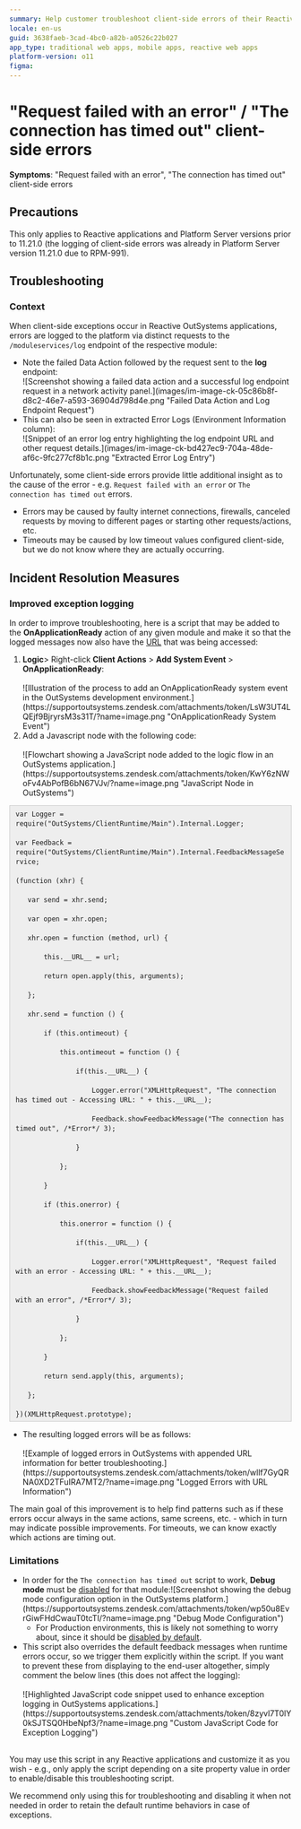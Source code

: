 ```yaml
---
summary: Help customer troubleshoot client-side errors of their Reactive applications
locale: en-us
guid: 3638faeb-3cad-4bc0-a82b-a0526c22b027
app_type: traditional web apps, mobile apps, reactive web apps
platform-version: o11
figma:
---
```


<h1>"Request failed with an error" / "The connection has timed out" client-side errors</h1>

<p><strong>Symptoms</strong>: "Request failed with an error", "The connection has timed out" client-side errors</p>

<h2>Precautions</h2>

<p>This only applies to Reactive applications and Platform Server versions prior to 11.21.0 (the logging of client-side errors was already in Platform Server version 11.21.0 due to RPM-991).</p>

<h2>Troubleshooting</h2>

<h3><strong>Context</strong></h3>

<p>When client-side exceptions occur in Reactive OutSystems applications, errors are logged to the platform via distinct requests to the <code>/moduleservices/log</code> endpoint of the respective module:</p>

<ul>
	<li>Note the failed Data Action followed by the request sent to the <strong>log</strong> endpoint:<br/>
	![Screenshot showing a failed data action and a successful log endpoint request in a network activity panel.](images/im-image-ck-05c86b8f-d8c2-46e7-a593-36904d798d4e.png "Failed Data Action and Log Endpoint Request")<br/>
	 </li>
	<li>This can also be seen in extracted Error Logs (Environment Information column):<br/>
	![Snippet of an error log entry highlighting the log endpoint URL and other request details.](images/im-image-ck-bd427ec9-704a-48de-af6c-9fc277cf8b1c.png "Extracted Error Log Entry")</li>
</ul>

<p>Unfortunately, some client-side errors provide little additional insight as to the cause of the error - e.g. <code>Request failed with an error</code> or <code>The connection has timed out</code> errors.</p>

<ul>
	<li>Errors may be caused by faulty internet connections, firewalls, canceled requests by moving to different pages or starting other requests/actions, etc.</li>
	<li>Timeouts may be caused by low timeout values configured client-side, but we do not know where they are actually occurring.</li>
</ul>

<h2>Incident Resolution Measures</h2>

<h3><strong>Improved exception logging</strong></h3>

<p>In order to improve troubleshooting, here is a script that may be added to the <strong>OnApplicationReady</strong> action of any given module and make it so that the logged messages now also have the <u>URL</u> that was being accessed:</p>

<ol>
	<li><strong>Logic</strong>&gt; Right-click <strong>Client Actions</strong> &gt; <strong>Add System Event</strong> &gt; <strong>OnApplicationReady</strong>:<br/>
	<br/>
	![Illustration of the process to add an OnApplicationReady system event in the OutSystems development environment.](https://supportoutsystems.zendesk.com/attachments/token/LsW3UT4LQEjf9BjryrsM3s31T/?name=image.png "OnApplicationReady System Event")<br/>
	 </li>
	<li>Add a Javascript node with the following code:<br/>
	<br/>
	![Flowchart showing a JavaScript node added to the logic flow in an OutSystems application.](https://supportoutsystems.zendesk.com/attachments/token/KwY6zNWoFv4AbPofB6bN67VJv/?name=image.png "JavaScript Node in OutSystems")</li>
</ol>

<div style="background:#eeeeee; border:1px solid #cccccc; padding:5px 10px"><code>var Logger = require("OutSystems/ClientRuntime/Main").Internal.Logger;<br/>
var Feedback = require("OutSystems/ClientRuntime/Main").Internal.FeedbackMessageService;<br/>
(function (xhr) {<br/>
   var send = xhr.send; <br/>
   var open = xhr.open; <br/>
   xhr.open = function (method, url) { <br/>
       this.__URL__ = url; <br/>
       return open.apply(this, arguments); <br/>
   }; <br/>
   xhr.send = function () { <br/>
       if (this.ontimeout) { <br/>
           this.ontimeout = function () { <br/>
               if(this.__URL__) { <br/>
                   Logger.error("XMLHttpRequest", "The connection has timed out - Accessing URL: " + this.__URL__); <br/>
                   Feedback.showFeedbackMessage("The connection has timed out", /*Error*/ 3); <br/>
               } <br/>
           }; <br/>
       } <br/>
       if (this.onerror) { <br/>
           this.onerror = function () { <br/>
               if(this.__URL__) { <br/>
                   Logger.error("XMLHttpRequest", "Request failed with an error - Accessing URL: " + this.__URL__); <br/>
                   Feedback.showFeedbackMessage("Request failed with an error", /*Error*/ 3); <br/>
               } <br/>
           }; <br/>
       } <br/>
       return send.apply(this, arguments); <br/>
   }; <br/>
})(XMLHttpRequest.prototype);</code></div>

<ul>
	<li>The resulting logged errors will be as follows:<br/>
	<br/>
	![Example of logged errors in OutSystems with appended URL information for better troubleshooting.](https://supportoutsystems.zendesk.com/attachments/token/wllf7GyQRNA0XD2TFuIRA7MT2/?name=image.png "Logged Errors with URL Information")</li>
</ul>

<p>The main goal of this improvement is to help find patterns such as if these errors occur always in the same actions, same screens, etc. - which in turn may indicate possible improvements. For timeouts, we can know exactly which actions are timing out.<br/>
 </p>

<h3><strong>Limitations</strong></h3>

<ul>
	<li>In order for the <code>The connection has timed out</code> script to work, <strong>Debug mode</strong> must be <u>disabled</u> for that module:![Screenshot showing the debug mode configuration option in the OutSystems platform.](https://supportoutsystems.zendesk.com/attachments/token/wp50u8EvrGiwFHdCwauT0tcTI/?name=image.png "Debug Mode Configuration")
	<ul>
		<li>For Production environments, this is likely not something to worry about, since it should be <u>disabled by default</u>.<br/>
		 </li>
	</ul>
	</li>
	<li>This script also overrides the default feedback messages when runtime errors occur, so we trigger them explicitly within the script. If you want to prevent these from displaying to the end-user altogether, simply comment the below lines (this does not affect the logging):<br/>
	<br/>
	![Highlighted JavaScript code snippet used to enhance exception logging in OutSystems applications.](https://supportoutsystems.zendesk.com/attachments/token/8zyvl7T0lY0kSJTSQ0HbeNpf3/?name=image.png "Custom JavaScript Code for Exception Logging")</li>
</ul>

<p> <br/>
You may use this script in any Reactive applications and customize it as you wish - e.g., only apply the script depending on a site property value in order to enable/disable this troubleshooting script.</p>

<p>We recommend only using this for troubleshooting and disabling it when not needed in order to retain the default runtime behaviors in case of exceptions.</p>
